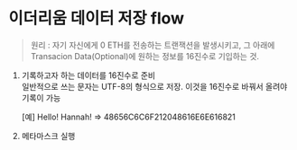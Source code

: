 # 이더리움 데이터 저장 flow

> 원리 : 자기 자신에게 0 ETH를 전송하는 트랜잭션을 발생시키고, 그 아래에 Transacion Data(Optional)에 원하는 정보를 16진수로 기입하는 것.   
   
1. 기록하고자 하는 데이터를 16진수로 준비   
일반적으로 쓰는 문자는  UTF-8의 형식으로 저장. 이것을 16진수로 바꿔서 올려야 기록이 가능   
    
    [예]
    Hello! Hannah! => 48656C6C6F212048616E6E616821


2. 메타마스크 실행    

